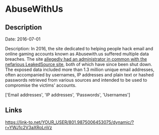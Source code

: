 # AbuseWithUs

## Description

Date: 2016-07-01

Description:
In 2016, the site dedicated to helping people hack email and online gaming accounts known as Abusewith.us suffered multiple data breaches. The site <a href="https://krebsonsecurity.com/2017/02/who-ran-leakedsource-com/" target="_blank" rel="noopener">allegedly had an administrator in common with the nefarious LeakedSource site</a>, both of which have since been shut down. The exposed data included more than 1.3 million unique email addresses, often accompanied by usernames, IP addresses and plain text or hashed passwords retrieved from various sources and intended to be used to compromise the victims' accounts.


['Email addresses', 'IP addresses', 'Passwords', 'Usernames']

## Links

https://link-to.net/YOUR_USER/801.9875006453075/dynamic/?r=YWJ1c2V3aXRoLnVz